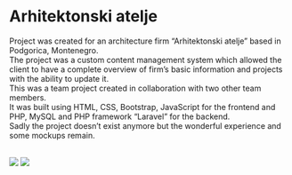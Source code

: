 # Arhitektonski atelje
Project was created for an architecture firm “Arhitektonski atelje” based in Podgorica, Montenegro.<br>
The project was a custom content management system which allowed the client to have a complete overview of firm’s basic information and projects with the ability to update it.<br>
This was a team project created in collaboration with two other team members.<br>
It was built using HTML, CSS, Bootstrap, JavaScript for the frontend and PHP, MySQL and PHP framework “Laravel” for the backend.<br>
Sadly the project doesn’t exist anymore but the wonderful experience and some mockups remain.<br><br>

![][homePage] ![][urbanPage]

[homePage]: https://github.com/puhacinboris/arhitektonskiatelje/blob/main/Arhitektonski-Atelje%20-%20Home%20page.jpg
[urbanPage]: https://github.com/puhacinboris/arhitektonskiatelje/blob/main/Arhitektonski-Atelje%20-%20Urban%20planning%20page.jpg

